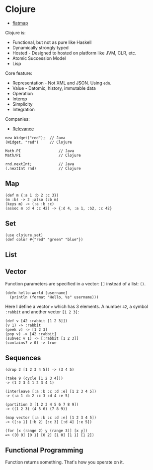 # Clojure

* [flatmap](http://2014.flatmap.no/)

Clojure is:

* Functional, but not as pure like Haskell
* Dynamically strongly typed
* Hosted - Designed to hosted on platform like JVM, CLR, etc.
* Atomic Succession Model
* Lisp

Core feature:

* Representation - Not XML and JSON. Using `edn`.
* Value - Datomic, history, immutable data
* Operation
* Interop
* Simplicity
* Integration

Companies:

* [Relevance](http://thinkrelevance.com/)


```
new Widget("red"); 	// Java
(Widget. "red")		// Clojure

Math.PI					// Java
Math/PI					// Clojure

rnd.nextInt;			// Java
(.nextInt rnd)			// Clojure
```



## Map

```
(def m {:a 1 :b 2 :c 3})
(m :b) -> 2 ;also (:b m)
(keys m) -> (:a :b :c)
(assoc m :d 4 :c 42) -> {:d 4, :a 1, :b2, :c 42}
```

## Set

```
(use clojure.set)
(def color #{"red" "green" "blue"})
```

## List

## Vector

Function parameters are specified in a vector: `[]` instead of a list: `()`.

```
(defn hello-world [username]
  (println (format "Hello, %s" username)))
```

Here I define a vector `v` which has 3 elements. A number `42`, a symbol `:rabbit` and another vector `[1 2 3]`:

    (def v [42 :rabbit [1 2 3]])
    (v 1) -> :rabbit
    (peek v) -> [1 2 3]
    (pop v) -> [42 :rabbit]
    (subvec v 1) -> [:rabbit [1 2 3]]
    (contains? v 0) -> true

## Sequences

```
(drop 2 [1 2 3 4 5]) -> (3 4 5)

(take 9 (cycle [1 2 3 4]))
-> (1 2 3 4 1 2 3 4 1)

(interleave [:a :b :c :d :e] [1 2 3 4 5])
-> (:a 1 :b 2 :c 3 :d 4 :e 5)

(partition 3 [1 2 3 4 5 6 7 8 9])
-> ((1 2 3) (4 5 6) (7 8 9))

(map vector [:a :b :c :d :e] [1 2 3 4 5])
-> ([:a 1] [:b 2] [:c 3] [:d 4] [:e 5])

(for [x (range 2) y (range 3)] [x y])
=> ([0 0] [0 1] [0 2] [1 0] [1 1] [1 2])
```

## Functional Programming

Function returns something. That's how you operate on it.





